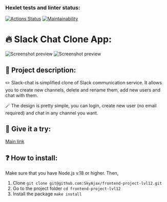 ### Hexlet tests and linter status:
[![Actions Status](https://github.com/SkyAjax/frontend-project-12/workflows/hexlet-check/badge.svg)](https://github.com/SkyAjax/frontend-project-12/actions)
[![Maintainability](https://api.codeclimate.com/v1/badges/b859ce39f28e540f03ab/maintainability)](https://codeclimate.com/github/SkyAjax/frontend-project-12/maintainability)

# :fire: Slack Chat Clone App:
![Screenshot preview](https://github.com/SkyAjax/frontend-project-12/assets/45942344/f975da9f-6740-47a2-aaf9-687e5c194f0a "Sign Up Window")
![Screenshot preview](https://github.com/SkyAjax/frontend-project-12/assets/45942344/4bbda2f3-7821-4d95-b09c-00dab0c2c2d9 "Main Window")

## :open_book: Project description:
:pencil2: Slack-chat is simplified clone of Slack communication service. It allows you to create new channels, delete and rename them, add new users and chat with them.

:magic_wand: The design is pretty simple, you can login, create new user (no email required) and chat in any channel you want.


## :rocket: Give it a try:
[Main link](https://frontend-project-12-production-ae0b.up.railway.app/)


## :question: How to install:
Make sure that you have Node.js v.18 or higher. Then,
1) Clone 
`git clone git@github.com:SkyAjax/frontend-project-lvl12.git`
2) Go to the project folder
`cd frontend-project-lvl12`
3) Install the package
`make install`
